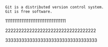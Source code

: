 ```
Git is a distributed version control system.
Git is free software.
```

1111111111111111111111111111111111

2222222222222222222222222222222222

3333333333333333333333333333333333
